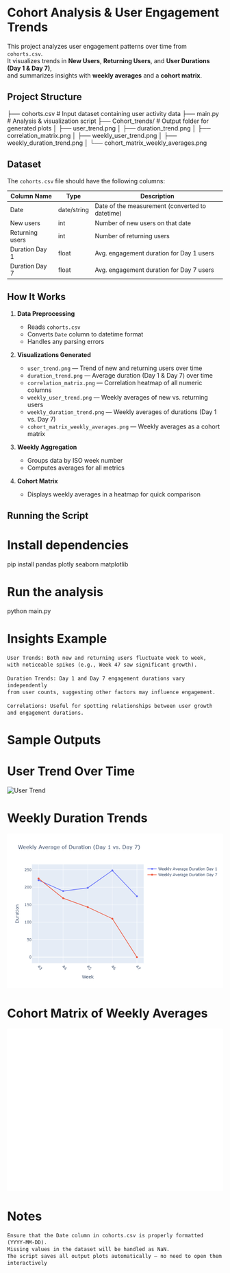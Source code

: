# Cohort Analysis & User Engagement Trends

This project analyzes user engagement patterns over time from `cohorts.csv`.  
It visualizes trends in **New Users**, **Returning Users**, and **User Durations (Day 1 & Day 7)**,  
and summarizes insights with **weekly averages** and a **cohort matrix**.


##  Project Structure

├── cohorts.csv # Input dataset containing user activity data
├── main.py # Analysis & visualization script
├── Cohort_trends/ # Output folder for generated plots
│ ├── user_trend.png
│ ├── duration_trend.png
│ ├── correlation_matrix.png
│ ├── weekly_user_trend.png
│ ├── weekly_duration_trend.png
│ └── cohort_matrix_weekly_averages.png


##  Dataset

The `cohorts.csv` file should have the following columns:

| Column Name         | Type        | Description |
|--------------------|-------------|-------------|
| Date               | date/string | Date of the measurement (converted to datetime) |
| New users          | int         | Number of new users on that date |
| Returning users    | int         | Number of returning users |
| Duration Day 1     | float       | Avg. engagement duration for Day 1 users |
| Duration Day 7     | float       | Avg. engagement duration for Day 7 users |


##  How It Works

1. **Data Preprocessing**
   - Reads `cohorts.csv`
   - Converts `Date` column to datetime format
   - Handles any parsing errors

2. **Visualizations Generated**
   - `user_trend.png` — Trend of new and returning users over time
   - `duration_trend.png` — Average duration (Day 1 & Day 7) over time
   - `correlation_matrix.png` — Correlation heatmap of all numeric columns
   - `weekly_user_trend.png` — Weekly averages of new vs. returning users
   - `weekly_duration_trend.png` — Weekly averages of durations (Day 1 vs. Day 7)
   - `cohort_matrix_weekly_averages.png` — Weekly averages as a cohort matrix

3. **Weekly Aggregation**
   - Groups data by ISO week number
   - Computes averages for all metrics

4. **Cohort Matrix**
   - Displays weekly averages in a heatmap for quick comparison


##  Running the Script


# Install dependencies
pip install pandas plotly seaborn matplotlib

# Run the analysis
python main.py


# Insights Example
    User Trends: Both new and returning users fluctuate week to week,
    with noticeable spikes (e.g., Week 47 saw significant growth).

    Duration Trends: Day 1 and Day 7 engagement durations vary independently
    from user counts, suggesting other factors may influence engagement.

    Correlations: Useful for spotting relationships between user growth
    and engagement durations.

#  Sample Outputs
#  User Trend Over Time

 ![User Trend](https://github.com/Decadent-tech/Cohort_Analysis/Cohort_trends/user_trend.png?raw=true)


# Weekly Duration Trends

![Weekly Duration](https://github.com/Decadent-tech/Cohort_Analysis/blob/main/Cohort_trends/weekly_duration_trend.png?raw=true)

# Cohort Matrix of Weekly Averages
        
![Cohort Matrix](https://github.com/Decadent-tech/Cohort_Analysis/blob/main/Cohort_trends/cohort_matrix_weekly_averages.png?raw=true)

#  Notes
    Ensure that the Date column in cohorts.csv is properly formatted (YYYY-MM-DD).
    Missing values in the dataset will be handled as NaN.
    The script saves all output plots automatically — no need to open them interactively
